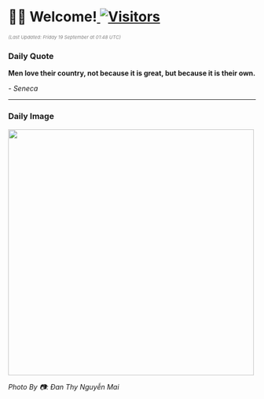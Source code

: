 <h1>👋🏽 Welcome!<a href="https://github.com/OmitNomis/"> <img src="https://visitor-badge.laobi.icu/badge?page_id=OmitNomis" alt="Visitors"></a></h1>

<i><p style="font-size: 0.6rem; color:gray">(Last Updated: Friday 19 September at 01:48 UTC)</p></i>

<h3> Daily Quote </h3>
<b><p>Men love their country, not because it is great, but because it is their own.</p></b>
<i><caption style="font-size: 0.8rem; color:gray;">- Seneca</caption></i>


<hr>

<h3>Daily Image</h3>
<a href="https://images.pexels.com/photos/33948694/pexels-photo-33948694.jpeg" target="_blank"><img style="height:500px;" src="https://images.pexels.com/photos/33948694/pexels-photo-33948694.jpeg"/></a>

<i><caption style="font-size: 0.8rem; color:gray;"> Photo By 📷: Đan Thy Nguyễn Mai</caption></i>
